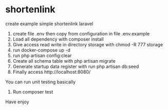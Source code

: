 # shortenlink
create example simple shortenlink laravel

1.  create file .env then copy from configuration in file .env.example
2.  Load all dependency with composer install
3.  Give access read write in directory storage with chmod -R 777 storage
4.  run docker-compose up -d
5.  run php artisan config:clear
6.  Create all schema table with php artisan migrate
7.  Generate startup data register with run php artisan db:seed
8.  Finally access http://localhost:8080/

You can run unit testing basically 
1.  Run composer test

Have enjoy